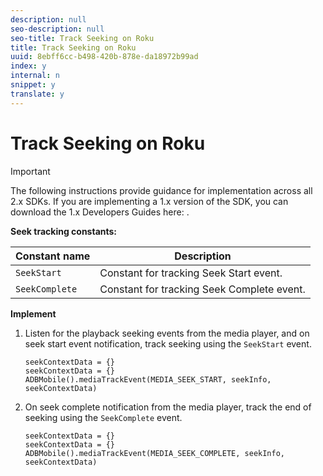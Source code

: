 ```yaml
---
description: null
seo-description: null
seo-title: Track Seeking on Roku
title: Track Seeking on Roku
uuid: 8ebff6cc-b498-420b-878e-da18972b99ad
index: y
internal: n
snippet: y
translate: y
---
```


# Track Seeking on Roku

>[!IMPORTANT]
>
>The following instructions provide guidance for implementation across all 2.x SDKs. If you are implementing a 1.x version of the SDK, you can download the 1.x Developers Guides here: [](../../sdk-implement/download-sdks.md).

**Seek tracking constants:**

|  Constant name  | Description  |
|---|---|
| `SeekStart` | Constant for tracking Seek Start event. |
| `SeekComplete` | Constant for tracking Seek Complete event. |

**Implement**

1. Listen for the playback seeking events from the media player, and on seek start event notification, track seeking using the `SeekStart` event. 

   ```
   seekContextData = {}
   seekContextData = {}
   ADBMobile().mediaTrackEvent(MEDIA_SEEK_START, seekInfo, seekContextData)
   ```

1. On seek complete notification from the media player, track the end of seeking using the `SeekComplete` event.

   ```
   seekContextData = {}
   seekContextData = {}
   ADBMobile().mediaTrackEvent(MEDIA_SEEK_COMPLETE, seekInfo, seekContextData)
   ```

